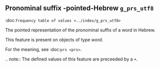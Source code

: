 Pronominal suffix -pointed-Hebrew ``g_prs_utf8``
------------------------------------------------------------------------------
:doc:`frequency table of values <../index/g_prs_utf8>`

The pointed representation of the pronominal suffix of a word in Hebrew.

This feature is present on objects of type *word*.

For the meaning, see :doc:`prs <prs>`.

.. note::
    The defined values of this feature are preceeded by a ``+``.



